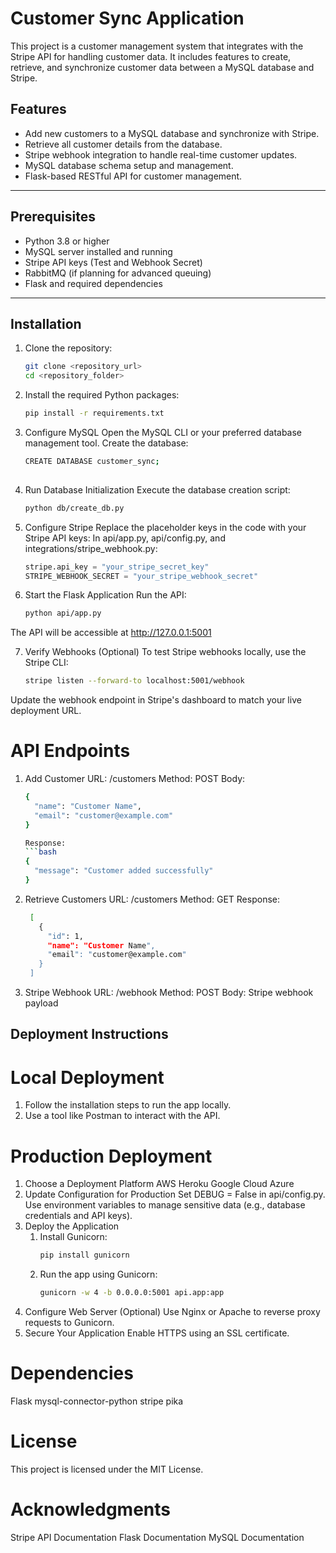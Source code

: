 
 
# Customer Sync Application

This project is a customer management system that integrates with the Stripe API for handling customer data. It includes features to create, retrieve, and synchronize customer data between a MySQL database and Stripe.

## Features

- Add new customers to a MySQL database and synchronize with Stripe.
- Retrieve all customer details from the database.
- Stripe webhook integration to handle real-time customer updates.
- MySQL database schema setup and management.
- Flask-based RESTful API for customer management.

---




## Prerequisites

- Python 3.8 or higher
- MySQL server installed and running
- Stripe API keys (Test and Webhook Secret)
- RabbitMQ (if planning for advanced queuing)
- Flask and required dependencies

---

## Installation

1. Clone the repository:
   ```bash
   git clone <repository_url>
   cd <repository_folder>

2. Install the required Python packages:
   ```bash 
   pip install -r requirements.txt

3. Configure MySQL
   Open the MySQL CLI or your preferred database management tool.
   Create the database:
   ```bash
   CREATE DATABASE customer_sync;
  
4. Run Database Initialization
   Execute the database creation script:
   ```bash
   python db/create_db.py

5. Configure Stripe
   Replace the placeholder keys in the code with your Stripe API keys:
   In api/app.py, api/config.py, and integrations/stripe_webhook.py:
   ```python
   stripe.api_key = "your_stripe_secret_key"
   STRIPE_WEBHOOK_SECRET = "your_stripe_webhook_secret"

6. Start the Flask Application
   Run the API:
   ```bash
   python api/app.py
 The API will be accessible at http://127.0.0.1:5001

7. Verify Webhooks (Optional)
   To test Stripe webhooks locally, use the Stripe CLI:
   ```bash
   stripe listen --forward-to localhost:5001/webhook
 Update the webhook endpoint in Stripe's dashboard to match your live deployment URL.

# API Endpoints

1. Add Customer
   URL: /customers
   Method: POST
   Body:
    ```bash
    {
      "name": "Customer Name",
      "email": "customer@example.com"
    }

   Response:
   ```bash
   {
      "message": "Customer added successfully"
   }

2. Retrieve Customers
   URL: /customers
   Method: GET
   Response:
   ```bash
    [
      {
        "id": 1,
        "name": "Customer Name",
        "email": "customer@example.com"
      }
    ]

3. Stripe Webhook
   URL: /webhook
   Method: POST
   Body: Stripe webhook payload

## Deployment Instructions

# Local Deployment

  1. Follow the installation steps to run the app locally.
  2. Use a tool like Postman to interact with the API.

# Production Deployment

  1. Choose a Deployment Platform
      AWS
      Heroku
      Google Cloud
      Azure
  2. Update Configuration for Production
      Set DEBUG = False in api/config.py.
      Use environment variables to manage sensitive data (e.g., database credentials and API keys).
  3. Deploy the Application
     1. Install Gunicorn:
         ```bash
         pip install gunicorn
     2. Run the app using Gunicorn:
         ```bash
         gunicorn -w 4 -b 0.0.0.0:5001 api.app:app
  4. Configure Web Server (Optional)
      Use Nginx or Apache to reverse proxy requests to Gunicorn.
  5. Secure Your Application
      Enable HTTPS using an SSL certificate.

# Dependencies
  Flask
  mysql-connector-python
  stripe
  pika

# License
  This project is licensed under the MIT License.

# Acknowledgments
  Stripe API Documentation
  Flask Documentation
  MySQL Documentation
